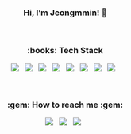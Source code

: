 <h3 align="center">
Hi, I’m Jeongmmin! 👋 
</h3>

</br>


<h3 align="center"><b>:books: Tech Stack </b></h3>

<p align="center">
<img src="https://img.shields.io/badge/HTML5-E34F26?style=flat-square&logo=HTML5&logoColor=white"/> &nbsp
<img src="https://img.shields.io/badge/CSS3-1572B6?style=flat-square&logo=CSS3&logoColor=white"/> &nbsp
<img src="https://img.shields.io/badge/JavaScript-F7DF1E?style=flat-square&logo=JavaScript&logoColor=white"/> &nbsp
<img src="https://img.shields.io/badge/Vue.js-4FC08D?style=flat-square&logo=Vue.js&logoColor=white"/> &nbsp
<img src="https://img.shields.io/badge/Spring Boot-47A248?style=flat-square&logo=Spring Boot&logoColor=white"/> &nbsp 
<img src="https://img.shields.io/badge/MySQL-4479A1?style=flat-square&logo=MySQL&logoColor=white"/> &nbsp 
<img src="https://img.shields.io/badge/Java-007396?style=flat-square&logo=Java&logoColor=white"/> &nbsp 
<img src="https://img.shields.io/badge/Amazon AWS-232F3E?style=flat-square&logo=Amazon%20AWS&logoColor=white"/> &nbsp </p>

</br>

<h3 align="center"><b>:gem: How to reach me :gem:</b></h3>

<p align="center">
<a href="https://jeongmmin.github.io/PortfolioSite/" target="_blank"><img src="https://img.shields.io/badge/portflio-AA00FF?style=flat-square&logo=SitePoint&logoColor=white"/></a> &nbsp
<a href="https://hip-poppyseed-91a.notion.site/3dbfaf6860844d4aad7d4876fbe3a032?v=733914f090c549d8b3f1592cbc60403b" target="_blank"><img src="https://img.shields.io/badge/Notion-000000?style=flat-square&logo=Notion&logoColor=white"/></a> &nbsp
<a href="mailto:jmindev0808@gmail.com" target="_blank"><img src="https://img.shields.io/badge/Gmail-EA4335?style=flat-square&logo=Gmail&logoColor=white"/></a> &nbsp

</p>


<!---
Jeongmmin/Jeongmmin is a ✨ special ✨ repository because its `README.md` (this file) appears on your GitHub profile.
You can click the Preview link to take a look at your changes.
--->
